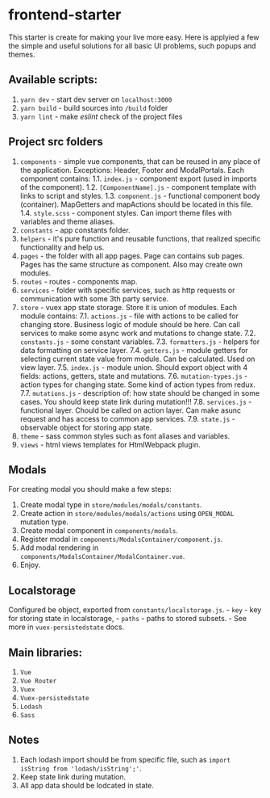 # frontend-starter
This starter is create for making your live more easy. Here is applyied a few the simple and useful solutions for all basic UI problems, such popups and themes.

## Available scripts:
1. `yarn dev` - start dev server on `localhost:3000`
2. `yarn build` - build sources into `/build` folder
3. `yarn lint` - make *eslint* check of the project files

## Project src folders
1. `components` - simple vue components, that can be reused in any place of the application. Exceptions: Header, Footer and ModalPortals. Each component contains:
    1.1. `index.js` - component export (used in imports of the component).
    1.2. `[ComponentName].js` - component template with links to script and styles.
    1.3. `component.js` - functional component body (container). MapGetters and mapActions should be located in this file.
    1.4. `style.scss` - component styles. Can import theme files with variables and theme aliases.
2. `constants` - app constants folder.
3. `helpers` - it's pure function and reusable functions, that realized specific functionality and help us.
4. `pages` - the folder with all app pages. Page can contains sub pages. Pages has the same structure as component. Also may create own modules.
5. `routes` - routes - components map.
6. `services` - folder with specific services, such as http requests or communication with some 3th party service.
7. `store` - vuex app state storage. Store it is union of modules. Each module contains:
    7.1. `actions.js` - file with actions to be called for changing store. Business logic of module should be here. Can call services to make some async work and mutations to change state.
    7.2. `constants.js` - some constant variables.
    7.3. `formatters.js` - helpers for data formatting on service layer.
    7.4. `getters.js` - module getters for selecting current state value from module. Can be calculated. Used on view layer.
    7.5. `index.js` - module union. Should export object with 4 fields: actions, getters, state and mutations.
    7.6. `mutation-types.js` - action types for changing state. Some kind of action types from redux.
    7.7. `mutations.js` - description of: how state should be changed in some cases. You should keep state link during mutation!!!
    7.8. `services.js` - functional layer. Chould be called on action layer. Can make asunc request and has access to common app services.
    7.9. `state.js` - observable object for storing app state.
8. `theme` - sass common styles such as font aliases and variables.
9. `views` - html views templates for HtmlWebpack plugin.

## Modals
For creating modal you should make a few steps:
1. Create modal type in `store/modules/modals/constants`.
2. Create action in `store/modules/modals/actions` using `OPEN_MODAL` mutation type.
3. Create modal component in `components/modals`.
4. Register modal in `components/ModalsContainer/component.js`.
5. Add modal rendering in `components/ModalsContainer/ModalContainer.vue`.
5. Enjoy.

## Localstorage
Configured be object, exported from `constants/localstorage.js`.
    - `key` - key for storing state in localstorage,
    - `paths` - paths to stored subsets.
    - See more in `vuex-persistedstate` docs.

## Main libraries:
1. `Vue`
2. `Vue Router`
3. `Vuex`
4. `Vuex-persistedstate`
5. `Lodash`
6. `Sass`

## Notes
1. Each lodash import should be from specific file, such as `import isString from 'lodash/isString';'`.
2. Keep state link during mutation.
3. All app data should be lodcated in state.
